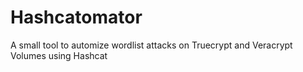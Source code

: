 # Hashcatomator
A small tool to automize wordlist attacks on Truecrypt and Veracrypt Volumes using Hashcat
